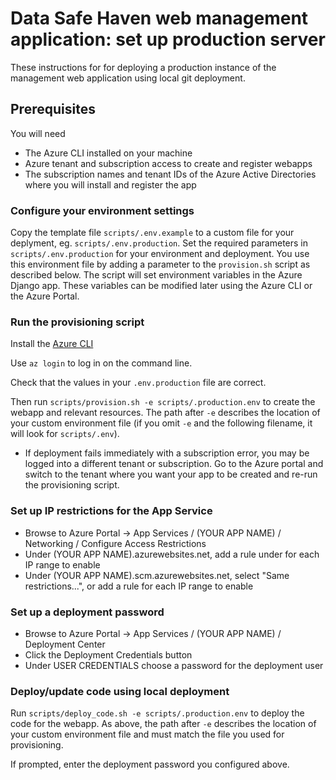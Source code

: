 # Data Safe Haven web management application: set up production server

These instructions for for deploying a production instance of the management web application using local git deployment.


## Prerequisites

You will need

 * The Azure CLI installed on your machine
 * Azure tenant and subscription access to create and register webapps
 * The subscription names and tenant IDs of the Azure Active Directories where you will install and register the app


### Configure your environment settings

Copy the template file `scripts/.env.example` to a custom file for your deplyment, eg. `scripts/.env.production`. Set the required parameters in `scripts/.env.production` for your environment and deployment.
You use this environment file by adding a parameter to the `provision.sh` script as described below. The script will set environment variables
in the Azure Django app. These variables can be modified later using the Azure CLI or the Azure Portal.


### Run the provisioning script

Install the [Azure CLI](https://docs.microsoft.com/en-us/cli/azure/install-azure-cli?view=azure-cli-latest)

Use `az login` to log in on the command line.

Check that the values in your `.env.production` file are correct.

Then run `scripts/provision.sh -e scripts/.production.env` to create the webapp and relevant resources.
The path after `-e` describes the location of your custom environment file (if you omit `-e` and the following filename, it will look for `scripts/.env`).


* If deployment fails immediately with a subscription error, you may be logged into a different tenant or subscription.
   Go to the Azure portal and switch to the tenant where you want your app to be created and re-run the provisioning script.



### Set up IP restrictions for the App Service

* Browse to Azure Portal -> App Services / (YOUR APP NAME) / Networking / Configure Access Restrictions
* Under (YOUR APP NAME).azurewebsites.net, add a rule under for each IP range to enable
* Under (YOUR APP NAME).scm.azurewebsites.net, select "Same restrictions...", or add a rule for each IP range to enable


### Set up a deployment password 

* Browse to Azure Portal -> App Services / (YOUR APP NAME) / Deployment Center
* Click the Deployment Credentials button
* Under USER CREDENTIALS choose a password for the deployment user


### Deploy/update code using local deployment

Run `scripts/deploy_code.sh -e scripts/.production.env` to deploy the code for the webapp.
As above, the path after `-e` describes the location of your custom environment file and must match the file you used for provisioning.

If prompted, enter the deployment password you configured above.
